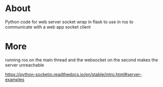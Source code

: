 # About
Python code for web server socket wrap in flask to use in ros to communicate with a web app socket client
# More
running ros on the main thread and the websocket on the second makes the server unreachable

https://python-socketio.readthedocs.io/en/stable/intro.html#server-examples
